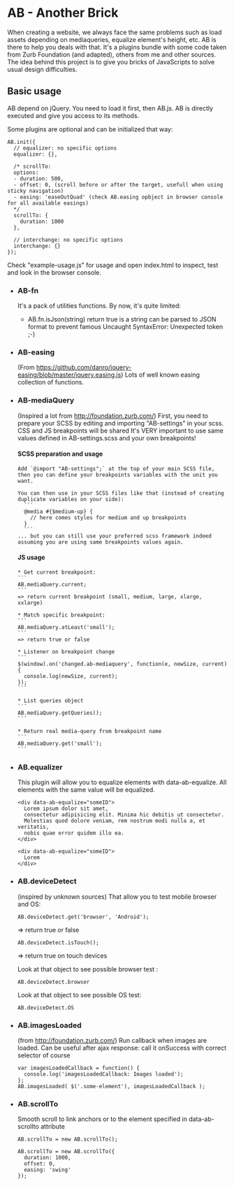 # AB - Another Brick
When creating a website, we always face the same problems such as load assets depending on mediaqueries, equalize element's height, etc. AB is there to help you deals with that.
It's a plugins bundle with some code taken from Zurb Foundation (and adapted), others from me and other sources.
The idea behind this project is to give you bricks of JavaScripts to solve usual design difficulties.


## Basic usage
AB depend on jQuery. You need to load it first, then AB.js.
AB is directly executed and give you access to its methods.

Some plugins are optional and can be initialized that way:

```
AB.init({
  // equalizer: no specific options
  equalizer: {},

  /* scrollTo:
  options:
  - duration: 500,
  - offset: 0, (scroll before or after the target, usefull when using sticky navigation)
  - easing: 'easeOutQuad' (check AB.easing opbject in browser console for all available easings)
  */
  scrollTo: {
    duration: 1000
  },

  // interchange: no specific options
  interchange: {}
});
```

Check "example-usage.js" for usage and open index.html to inspect, test and look in the browser console.

* ### AB-fn
    It's a pack of utilities functions. By now, it's quite limited:
    * AB.fn.isJson(string)
      return true is a string can be parsed to JSON format to prevent famous Uncaught SyntaxError: Unexpected token ;-)


* ### AB-easing
    (From https://github.com/danro/jquery-easing/blob/master/jquery.easing.js)
    Lots of well known easing collection of functions.


* ### AB-mediaQuery
    (Inspired a lot from http://foundation.zurb.com/)
    First, you need to prepare your SCSS by editing and importing "AB-settings" in your scss. CSS and JS breakpoints will be shared It's VERY important to use same values defined in AB-settings.scss and your own breakpoints!

    #### SCSS preparation and usage
      Add `@import "AB-settings";` at the top of your main SCSS file, then you can define your breakpoints variables with the unit you want.

      You can then use in your SCSS files like that (instead of creating duplicate variables on your side):
        ```
        @media #{$medium-up} {
          // here comes styles for medium and up breakpoints
        }
        ```
      ... but you can still use your preferred scss framework indeed assuming you are using same breakpoints values again.

    #### JS usage
      * Get current breakpoint:
      ```
      AB.mediaQuery.current;
      ```
      => return current breakpoint (small, medium, large, xlarge, xxlarge)

      * Match specific breakpoint:
      ```
      AB.mediaQuery.atLeast('small');
      ```
      => return true or false

      * Listener on breakpoint change
      ```
      $(window).on('changed.ab-mediaquery', function(e, newSize, current) {
        console.log(newSize, current);
      });
      ```

      * List queries object
      ```
      AB.mediaQuery.getQueries();
      ```

      * Return real media-query from breakpoint name
      ```
      AB.mediaQuery.get('small');
      ```


* ### AB.equalizer
    This plugin will allow you to equalize elements with data-ab-equalize. All elements with the same value will be equalized.

    ```
    <div data-ab-equalize="someID">
      Lorem ipsum dolor sit amet,
      consectetur adipisicing elit. Minima hic debitis ut consectetur.
      Molestias quod dolore veniam, rem nostrum modi nulla a, et veritatis,
      nobis quae error quidem illo ea.
    </div>

    <div data-ab-equalize="someID">
      Lorem
    </div>
    ```


* ### AB.deviceDetect
    (inspired by unknown sources)
    That allow you to test mobile browser and OS:
    ```
    AB.deviceDetect.get('browser', 'Android');
    ```
    => return true or false

    ```
    AB.deviceDetect.isTouch();
    ```
    => return true on touch devices

    Look at that object to see possible browser test :
    ```
    AB.deviceDetect.browser
    ```

    Look at that object to see possible OS test:
    ```
    AB.deviceDetect.OS
    ```


* ### AB.imagesLoaded
    (from http://foundation.zurb.com/)
    Run callback when images are loaded.
    Can be useful after ajax response: call it onSuccess with correct selector of course
    ```
    var imagesLoadedCallback = function() {
      console.log('imagesLoadedCallback: Images loaded');
    };
    AB.imagesLoaded( $('.some-element'), imagesLoadedCallback );
    ```

* ### AB.scrollTo
    Smooth scroll to link anchors or to the element specified in data-ab-scrollto attribute
    ```
    AB.scrollTo = new AB.scrollTo();

    AB.scrollTo = new AB.scrollTo({
      duration: 1000,
      offset: 0,
      easing: 'swing'
    });
    ```